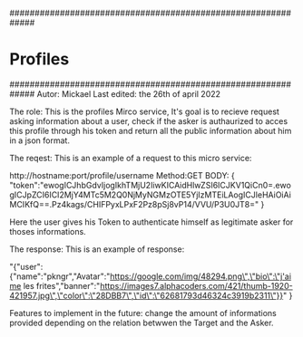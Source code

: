 #############################################################
#                         Profiles                          #
#############################################################
Autor: Mickael
Last edited: the 26th of april 2022

The role:
This is the profiles Mirco service,
It's goal is to recieve request asking information about a user, 
check if the asker is authaurized to acces this profile through his token and
return all the public information about him in a json format.

The reqest:
This is an example of a request to this micro service:

http://hostname:port/profile/username
Method:GET
BODY:
{
"token":"ewogICJhbGdvIjogIkhTMjU2IiwKICAidHlwZSI6ICJKV1QiCn0=.ewogICJpZCI6ICI2MjY4MTc5M2Q0NjMyNGMzOTE5YjIzMTEiLAogICJleHAiOiAiMCIKfQ==.Pz4kags/CHIFPyxLPxF2Pz8pSj8vP14/VVU/P3U0JT8="
}

Here the user gives his Token to authenticate himself as legitimate asker for thoses informations.

The response:
This is an example of response:

"{\"user\":{\"name\":\"pkngr\",\"Avatar\":\"https://google.com/img/48294.png\",\"bio\":\"j'aime les frites\",\"banner\":\"https://images7.alphacoders.com/421/thumb-1920-421957.jpg\",\"color\":\"28DBB7\",\"id\":\"62681793d46324c3919b2311\"}}"
}

Features to implement in the future:
change the amount of informations provided depending on the relation betwwen the Target and the Asker.


